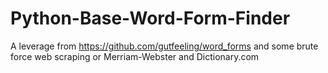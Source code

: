 # Python-Base-Word-Form-Finder
A leverage from https://github.com/gutfeeling/word_forms and some brute force web scraping or Merriam-Webster and Dictionary.com

